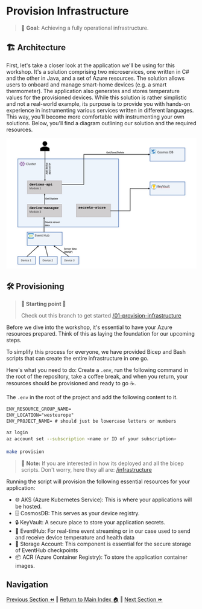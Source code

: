 # Provision Infrastructure

> 🎯 **Goal:** Achieving a fully operational infrastructure.

## 🏗️  Architecture

First, let's take a closer look at the application we'll be using for this workshop. It's a solution comprising two microservices, one written in C# and the other in Java, and a set of Azure resources. The solution allows users to onboard and manage smart-home devices (e.g. a smart thermometer). The application also generates and stores temperature values for the provisioned devices. While this solution is rather simplistic and not a real-world example, its purpose is to provide you with hands-on experience in instrumenting various services written in different languages. This way, you'll become more comfortable with instrumenting your own solutions. Below, you'll find a diagram outlining our solution and the required resources.

![Architecture](./images/solution-resources.jpg)

## 🛠️ Provisioning

> **📌 Starting point 📌**
>
> Check out this branch to get started [/01-provision-infrastructure](https://github.com/observability-lab-cse/observability-lab/tree/section/01-provision-infrastructure)

Before we dive into the workshop, it's essential to have your Azure resources prepared. Think of this as laying the foundation for our upcoming steps.

To simplify this process for everyone, we have provided Bicep and Bash scripts that can create the entire infrastructure in one go.

Here's what you need to do: Create a `.env`, run the following command in the root of the repository, take a coffee break, and when you return, your resources should be provisioned and ready to go ☕️.

The `.env` in the root of the project and add the following content to it.

```text
ENV_RESOURCE_GROUP_NAME=
ENV_LOCATION="westeurope"
ENV_PROJECT_NAME= # should just be lowercase letters or numbers
```

```sh
az login
az account set --subscription <name or ID of your subscription>

make provision
```

> 📝 **Note:** If you are interested in how its deployed and all the bicep scripts. Don't worry, here they all are: [/infrastructure](https://github.com/observability-lab-cse/observability-lab/tree/section/01-provision-infrastructure/infrastructure)

Running the script will provision the following essential resources for your application:

- 🌐  AKS (Azure Kubernetes Service): This is where your applications will be hosted.
- 🗄️  CosmosDB: This serves as your device registry.
- 🔒 KeyVault: A secure place to store your application secrets.
- 📨 EventHub: For real-time event streaming or in our case used to send and receive device temperature and health data
- 💾 Storage Account: This component is essential for the secure storage of EventHub checkpoints
- 📦 ACR (Azure Container Registry): To store the application container images.

## Navigation

[Previous Section ⏪](../00-pre-requisite/README.md) ‖ [Return to Main Index 🏠](../README.md) ‖
[Next Section ⏩️](../02-deploy-application/README.md)
